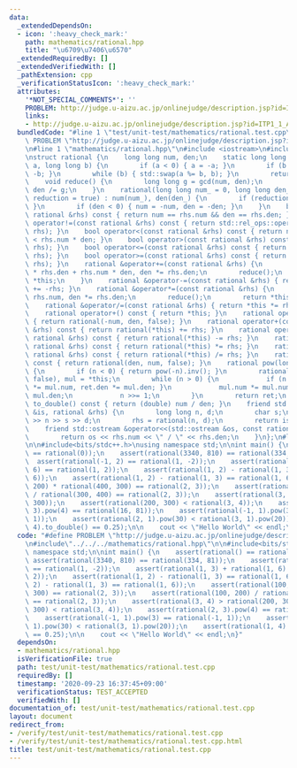 ```yaml
---
data:
  _extendedDependsOn:
  - icon: ':heavy_check_mark:'
    path: mathematics/rational.hpp
    title: "\u6709\u7406\u6570"
  _extendedRequiredBy: []
  _extendedVerifiedWith: []
  _pathExtension: cpp
  _verificationStatusIcon: ':heavy_check_mark:'
  attributes:
    '*NOT_SPECIAL_COMMENTS*': ''
    PROBLEM: http://judge.u-aizu.ac.jp/onlinejudge/description.jsp?id=ITP1_1_A&lang=ja
    links:
    - http://judge.u-aizu.ac.jp/onlinejudge/description.jsp?id=ITP1_1_A&lang=ja
  bundledCode: "#line 1 \"test/unit-test/mathematics/rational.test.cpp\"\n#define\
    \ PROBLEM \"http://judge.u-aizu.ac.jp/onlinejudge/description.jsp?id=ITP1_1_A&lang=ja\"\
    \n#line 1 \"mathematics/rational.hpp\"\n#include <iostream>\n#include <utility>\n\
    \nstruct rational {\n    long long num, den;\n    static long long gcd(long long\
    \ a, long long b) {\n        if (a < 0) { a = -a; }\n        if (b < 0) { b =\
    \ -b; }\n        while (b) { std::swap(a %= b, b); }\n        return a;\n    }\n\
    \    void reduce() {\n        long long g = gcd(num, den);\n        num /= g,\
    \ den /= g;\n    }\n    rational(long long num_ = 0, long long den_ = 1, bool\
    \ reduction = true) : num(num_), den(den_) {\n        if (reduction) { reduce();\
    \ }\n        if (den < 0) { num = -num, den = -den; }\n    }\n    bool operator==(const\
    \ rational &rhs) const { return num == rhs.num && den == rhs.den; }\n    bool\
    \ operator!=(const rational &rhs) const { return std::rel_ops::operator!=(*this,\
    \ rhs); }\n    bool operator<(const rational &rhs) const { return num * rhs.den\
    \ < rhs.num * den; }\n    bool operator>(const rational &rhs) const { return std::rel_ops::operator>(*this,\
    \ rhs); }\n    bool operator<=(const rational &rhs) const { return std::rel_ops::operator<=(*this,\
    \ rhs); }\n    bool operator>=(const rational &rhs) const { return std::rel_ops::operator>=(*this,\
    \ rhs); }\n    rational &operator+=(const rational &rhs) {\n        num = num\
    \ * rhs.den + rhs.num * den, den *= rhs.den;\n        reduce();\n        return\
    \ *this;\n    }\n    rational &operator-=(const rational &rhs) { return *this\
    \ += -rhs; }\n    rational &operator*=(const rational &rhs) {\n        num *=\
    \ rhs.num, den *= rhs.den;\n        reduce();\n        return *this;\n    }\n\
    \    rational &operator/=(const rational &rhs) { return *this *= rhs.inv(); }\n\
    \    rational operator+() const { return *this; }\n    rational operator-() const\
    \ { return rational(-num, den, false); }\n    rational operator+(const rational\
    \ &rhs) const { return rational(*this) += rhs; }\n    rational operator-(const\
    \ rational &rhs) const { return rational(*this) -= rhs; }\n    rational operator*(const\
    \ rational &rhs) const { return rational(*this) *= rhs; }\n    rational operator/(const\
    \ rational &rhs) const { return rational(*this) /= rhs; }\n    rational inv()\
    \ const { return rational(den, num, false); }\n    rational pow(long long n) const\
    \ {\n        if (n < 0) { return pow(-n).inv(); }\n        rational ret(1, 1,\
    \ false), mul = *this;\n        while (n > 0) {\n            if (n & 1) { ret.num\
    \ *= mul.num, ret.den *= mul.den; }\n            mul.num *= mul.num, mul.den *=\
    \ mul.den;\n            n >>= 1;\n        }\n        return ret;\n    }\n    double\
    \ to_double() const { return (double) num / den; }\n    friend std::istream &operator>>(std::istream\
    \ &is, rational &rhs) {\n        long long n, d;\n        char s;\n        is\
    \ >> n >> s >> d;\n        rhs = rational(n, d);\n        return is;\n    }\n\
    \    friend std::ostream &operator<<(std::ostream &os, const rational &rhs) {\n\
    \        return os << rhs.num << \" / \" << rhs.den;\n    }\n};\n#line 3 \"test/unit-test/mathematics/rational.test.cpp\"\
    \n\n#include<bits/stdc++.h>\nusing namespace std;\n\nint main() {\n    assert(rational()\
    \ == rational(0));\n    assert(rational(3340, 810) == rational(334, 81));\n  \
    \  assert(rational(-1, 2) == rational(1, -2));\n    assert(rational(1, 3) + rational(1,\
    \ 6) == rational(1, 2));\n    assert(rational(1, 2) - rational(1, 3) == rational(1,\
    \ 6));\n    assert(rational(1, 2) - rational(1, 3) == rational(1, 6));\n    assert(rational(100,\
    \ 200) * rational(400, 300) == rational(2, 3));\n    assert(rational(100, 200)\
    \ / rational(300, 400) == rational(2, 3));\n    assert(rational(3, 4) > rational(200,\
    \ 300));\n    assert(rational(200, 300) < rational(3, 4));\n    assert(rational(2,\
    \ 3).pow(4) == rational(16, 81));\n    assert(rational(-1, 1).pow(3) == rational(-1,\
    \ 1));\n    assert(rational(2, 1).pow(30) < rational(3, 1).pow(20));\n    assert(rational(1,\
    \ 4).to_double() == 0.25);\n\n    cout << \"Hello World\" << endl;\n}\n"
  code: "#define PROBLEM \"http://judge.u-aizu.ac.jp/onlinejudge/description.jsp?id=ITP1_1_A&lang=ja\"\
    \n#include\"../../../mathematics/rational.hpp\"\n\n#include<bits/stdc++.h>\nusing\
    \ namespace std;\n\nint main() {\n    assert(rational() == rational(0));\n   \
    \ assert(rational(3340, 810) == rational(334, 81));\n    assert(rational(-1, 2)\
    \ == rational(1, -2));\n    assert(rational(1, 3) + rational(1, 6) == rational(1,\
    \ 2));\n    assert(rational(1, 2) - rational(1, 3) == rational(1, 6));\n    assert(rational(1,\
    \ 2) - rational(1, 3) == rational(1, 6));\n    assert(rational(100, 200) * rational(400,\
    \ 300) == rational(2, 3));\n    assert(rational(100, 200) / rational(300, 400)\
    \ == rational(2, 3));\n    assert(rational(3, 4) > rational(200, 300));\n    assert(rational(200,\
    \ 300) < rational(3, 4));\n    assert(rational(2, 3).pow(4) == rational(16, 81));\n\
    \    assert(rational(-1, 1).pow(3) == rational(-1, 1));\n    assert(rational(2,\
    \ 1).pow(30) < rational(3, 1).pow(20));\n    assert(rational(1, 4).to_double()\
    \ == 0.25);\n\n    cout << \"Hello World\" << endl;\n}"
  dependsOn:
  - mathematics/rational.hpp
  isVerificationFile: true
  path: test/unit-test/mathematics/rational.test.cpp
  requiredBy: []
  timestamp: '2020-09-23 16:37:45+09:00'
  verificationStatus: TEST_ACCEPTED
  verifiedWith: []
documentation_of: test/unit-test/mathematics/rational.test.cpp
layout: document
redirect_from:
- /verify/test/unit-test/mathematics/rational.test.cpp
- /verify/test/unit-test/mathematics/rational.test.cpp.html
title: test/unit-test/mathematics/rational.test.cpp
---
```

